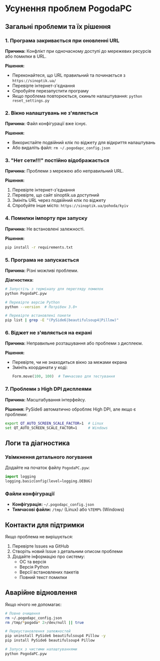 # Усунення проблем PogodaPC

## Загальні проблеми та їх рішення

### 1. Програма закривається при оновленні URL

**Причина:** Конфлікт при одночасному доступі до мережевих ресурсів або помилки в URL.

**Рішення:**
- Переконайтеся, що URL правильний та починається з `https://sinoptik.ua/`
- Перевірте інтернет-з'єднання
- Спробуйте перезапустити програму
- Якщо проблема повторюється, скиньте налаштування: `python reset_settings.py`

### 2. Вікно налаштувань не з'являється

**Причина:** Файл конфігурації вже існує.

**Рішення:**
- Використайте подвійний клік по віджету для відкриття налаштувань
- Або видаліть файл: `rm ~/.pogodapc_config.json`

### 3. "Нет сети!!!" постійно відображається

**Причина:** Проблеми з мережею або неправильний URL.

**Рішення:**
1. Перевірте інтернет-з'єднання
2. Перевірте, що сайт sinoptik.ua доступний
3. Змініть URL через подвійний клік по віджету
4. Спробуйте інше місто: `https://sinoptik.ua/pohoda/kyiv`

### 4. Помилки імпорту при запуску

**Причина:** Не встановлені залежності.

**Рішення:**
```bash
pip install -r requirements.txt
```

### 5. Програма не запускається

**Причина:** Різні можливі проблеми.

**Діагностика:**
```bash
# Запустіть з терміналу для перегляду помилок
python PogodaPC.pyw

# Перевірте версію Python
python --version  # Потрібен 3.8+

# Перевірте встановлені пакети
pip list | grep -E "(PySide6|beautifulsoup4|Pillow)"
```

### 6. Віджет не з'являється на екрані

**Причина:** Неправильне розташування або проблеми з дисплеєм.

**Рішення:**
- Перевірте, чи не знаходиться вікно за межами екрана
- Змініть координати у коді:
  ```python
  Form.move(100, 100)  # Тимчасово для тестування
  ```

### 7. Проблеми з High DPI дисплеями

**Причина:** Масштабування інтерфейсу.

**Рішення:**
PySide6 автоматично обробляє High DPI, але якщо є проблеми:
```bash
export QT_AUTO_SCREEN_SCALE_FACTOR=1  # Linux
set QT_AUTO_SCREEN_SCALE_FACTOR=1     # Windows
```

## Логи та діагностика

### Увімкнення детального логування
Додайте на початок файлу `PogodaPC.pyw`:
```python
import logging
logging.basicConfig(level=logging.DEBUG)
```

### Файли конфігурації
- **Конфігурація:** `~/.pogodapc_config.json`
- **Тимчасові файли:** `/tmp/` (Linux) або `%TEMP%` (Windows)

## Контакти для підтримки

Якщо проблема не вирішується:
1. Перевірте Issues на GitHub
2. Створіть новий Issue з детальним описом проблеми
3. Додайте інформацію про систему:
   - ОС та версія
   - Версія Python
   - Версії встановлених пакетів
   - Повний текст помилки

## Аварійне відновлення

Якщо нічого не допомагає:
```bash
# Повне очищення
rm ~/.pogodapc_config.json
rm /tmp/*pogoda* 2>/dev/null || true

# Переустановлення залежностей
pip uninstall PySide6 beautifulsoup4 Pillow -y
pip install PySide6 beautifulsoup4 Pillow

# Запуск з чистими налаштуваннями
python PogodaPC.pyw
```
